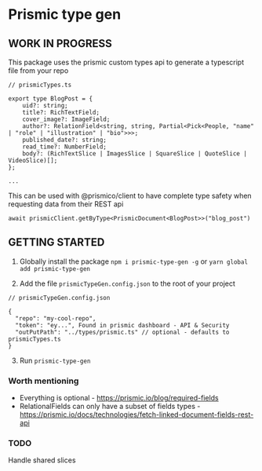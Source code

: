 # Prismic type gen

## WORK IN PROGRESS

This package uses the prismic custom types api to generate a typescript file from your repo


```
// prismicTypes.ts

export type BlogPost = {
    uid?: string;
    title?: RichTextField;
    cover_image?: ImageField;
    author?: RelationField<string, string, Partial<Pick<People, "name" | "role" | "illustration" | "bio">>>;
    published_date?: string;
    read_time?: NumberField;
    body?: (RichTextSlice | ImagesSlice | SquareSlice | QuoteSlice | VideoSlice)[];
};

...
```

This can be used with @prismico/client to have complete type safety when requesting data from their REST api

```
await prismicClient.getByType<PrismicDocument<BlogPost>>("blog_post")
```

## GETTING STARTED
1. Globally install the package `npm i prismic-type-gen -g` or `yarn global add prismic-type-gen`

2. Add the file `prismicTypeGen.config.json` to the root of your project
```
// prismicTypeGen.config.json

{
  "repo": "my-cool-repo",
  "token": "ey...", Found in prismic dashboard - API & Security
  "outPutPath": "../types/prismic.ts" // optional - defaults to prismicTypes.ts
}
```
3. Run `prismic-type-gen`


### Worth mentioning

- Everything is optional - https://prismic.io/blog/required-fields
- RelationalFields can only have a subset of fields types - https://prismic.io/docs/technologies/fetch-linked-document-fields-rest-api


### TODO
Handle shared slices